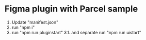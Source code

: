 # Figma plugin with Parcel sample

1. Update "manifest.json"
2. run "npm i"
3. run "npm run pluginstart"
3.1. and separate run "npm run uistart"
